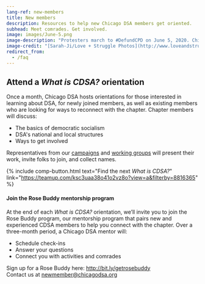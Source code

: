 ```yaml
---
lang-ref: new-members
title: New members
description: Resources to help new Chicago DSA members get oriented.
subhead: Meet comrades. Get involved.
image: images/June-5.png
image-description: "Protesters march to #DefundCPD on June 5, 2020. Chicago DSA endorsed and organized this action. Help us plan the next one."
image-credit: "[Sarah-Ji/Love + Struggle Photos](http://www.loveandstrugglephotos.com/)"
redirect_from:
  - /faq
---
```


## Attend a _What is CDSA?_ orientation

Once a month, Chicago DSA hosts orientations for those interested in learning about DSA, for newly joined members, as well as existing members who are looking for ways to reconnect with the chapter. Chapter members will discuss:

- The basics of democratic socialism
- DSA's national and local structures
- Ways to get involved

Representatives from our [campaigns](campaigns) and [working groups](working-groups) will present their work, invite folks to join, and collect names.

{% include comp-button.html text="Find the next *What is CDSA?*" link="https://teamup.com/ksc3uaa38o41o2vz8o?view=a&filterby=8816365" %}

#### Join the Rose Buddy mentorship program

At the end of each _What is CDSA?_ orientation, we’ll invite you to join the Rose Buddy program, our mentorship program that pairs new and experienced CDSA members to help you connect with the chapter. Over a three-month period, a Chicago DSA mentor will:

- Schedule check-ins
- Answer your questions
- Connect you with activities and comrades

Sign up for a Rose Buddy here: <http://bit.ly/getrosebuddy>  
Contact us at <newmember@chicagodsa.org>
